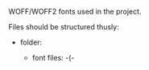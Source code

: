 
WOFF/WOFF2 fonts used in the project.

Files should be structured thusly:

- folder: <font-name>
  - font files: <font-name>-<weight>(-<style>).<ext>
    - example: cool-font-regular-italic.woff2 or cool-font-extrablack.woff2
  - fontsquirrel config, if applicable: generator_config.txt
  - license.txt
